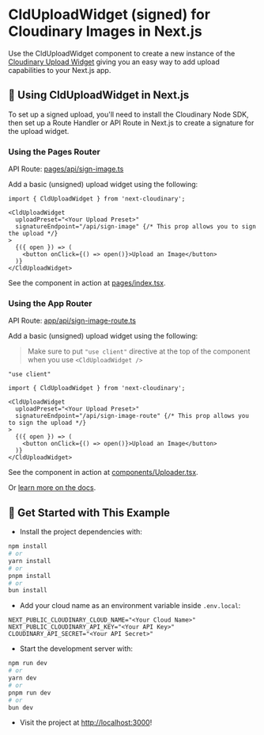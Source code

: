 # CldUploadWidget (signed) for Cloudinary Images in Next.js

Use the CldUploadWidget component to create a new instance of the [Cloudinary Upload Widget](https://cloudinary.com/documentation/upload_widget) giving you an easy way to add upload capabilities to your Next.js app.

## 🧰 Using CldUploadWidget in Next.js

To set up a signed upload, you'll need to install the Cloudinary Node SDK, then set up a Route Handler or API Route in Next.js to create a signature for the upload widget.

### Using the Pages Router

API Route: [pages/api/sign-image.ts](pages/api/sign-image.ts)

Add a basic (unsigned) upload widget using the following:

```tsx
import { CldUploadWidget } from 'next-cloudinary';

<CldUploadWidget 
  uploadPreset="<Your Upload Preset>" 
  signatureEndpoint="/api/sign-image" {/* This prop allows you to sign the upload */}
>
  {({ open }) => (
    <button onClick={() => open()}>Upload an Image</button>
  )}
</CldUploadWidget>
```

See the component in action at [pages/index.tsx](pages/index.tsx).

### Using the App Router

API Route: [app/api/sign-image-route.ts](app/api/sign-image-route.ts)

Add a basic (unsigned) upload widget using the following:
> Make sure to put `"use client"` directive at the top of the component when you use `<CldUploadWidget />`

```tsx
"use client"

import { CldUploadWidget } from 'next-cloudinary';

<CldUploadWidget 
  uploadPreset="<Your Upload Preset>" 
  signatureEndpoint="/api/sign-image-route" {/* This prop allows you to sign the upload */}
>
  {({ open }) => (
    <button onClick={() => open()}>Upload an Image</button>
  )}
</CldUploadWidget>
```

See the component in action at [components/Uploader.tsx](components/Uploader.tsx).

Or [learn more on the docs](https://next.cloudinary.dev/clduploadwidget/signed-uploads).

## 🚀 Get Started with This Example

- Install the project dependencies with:

```bash
npm install
# or
yarn install
# or
pnpm install
# or
bun install
```

- Add your cloud name as an environment variable inside `.env.local`:

```
NEXT_PUBLIC_CLOUDINARY_CLOUD_NAME="<Your Cloud Name>"
NEXT_PUBLIC_CLOUDINARY_API_KEY="<Your API Key>"
CLOUDINARY_API_SECRET="<Your API Secret>"
```

- Start the development server with:

```bash
npm run dev
# or
yarn dev
# or
pnpm run dev
# or
bun dev
```

- Visit the project at <http://localhost:3000>!

